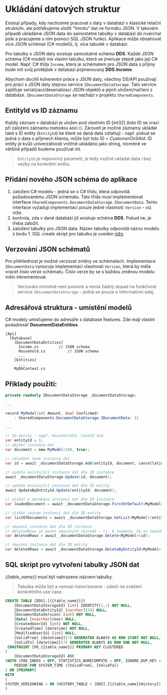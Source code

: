 ﻿# Ukládání datových struktur
Existují případy, kdy nechceme pracovat s daty v databázi v klasické relační struktuře, ale potřebujeme uložit "hmotu" dat ve formátu JSON.
V takovém případě ukládáme JSON data do samostatné tabulky v databázi do nvarchar pole a pracujeme s ním pomocí SQL JSON funkcí.
Aplikace může obsahovat více JSON schémat (C# modelů), tj. více tabulek v databázi.

Pro tabulky s JSON daty existuje samostatné schéma **DDS**.
Každé JSON schéma (C# model) má vlastní tabulku, která se jmenuje stejně jako její C# model.
Např. C# třída `Income`, která je schématem pro JSON data s příjmy bude mít svůj protějšek v databázi pojmenovaný **DDS.Income**.

Abychom docílili koherentní práce s JSON daty, všechny DS/API používají pro práci s JSON daty stejnou service `IDocumentDataStorage`.
Tato service zajišťuje serializaci/deserializaci JSON objektů a jejich uložení/načtení z databáze. 
`IDocumentDataStorage` se nachází v projektu `SharedComponents`.

## EntityId vs ID záznamu
Každý záznam v databázi je uložen pod vlastním ID [int32] (toto ID se vrací při založení záznamu metodou `Add()`). 
Zároveň je možné záznamy ukládat také s ID entity (`EntityId`) ke které se daná data vztahují - např. pokud se jedná o data o příjmech klienta, může být toto ID = *CustomerOnSAId*.
ID entity je kvůli univerzálnosti vnitřně ukládáno jako string, nicméně ve většině případů budeme používat int.

> `EntityId` je nepovinný parametr, je tedy možné ukládat data i bez vazby na konkrétní entitu.

## Přidání nového JSON schéma do aplikace
1) založení C# modelu - jedná se o C# třídu, která odpovídá požadovanému JSON schématu. 
Tato třída musí implementovat interface `SharedComponents.DocumentDataStorage.IDocumentData`. 
Tento interface vyžaduji implementaci pouze jedné vlastnoti: `Version` - viz. níže.
2) kontrola, zda v dané databázi již existuje schéma **DDS**. Pokud ne, je třeba založit.
3) založení tabulky pro JSON data. Název tabulky odpovídá názvu modelu z bodu 1. 
SQL create skript pro tabulku je uveden [níže](#sql-skript-pro-vytvoření-tabulky-json-dat).

## Verzování JSON schématů
Pro přehlednost je možné verzovat změny ve schématech. 
Implementace `IDocumentData` vynucuje implementaci vlastnosti `Version`, která by měla vracet číslo verze schématu.
Číslo verze by se s každou změnou modelu mělo inkrementovat.

> Verzování nicméně není povinné a nemá žádný dopad na funkčnost service `IDocumentDataStorage` - jedná se pouze o informativní údaj.

## Adresářová struktura - umístění modelů
C# modely umisťujeme do adresáře s database features. Zde mají vlastní podadresář **DocumentDataEntities**.

```
[Api]
  [Database]
    [DocumentDataEntities]
	  Income.cs			// JSON schema
	  Household.cs			// JSON schema
	  ...
	[Entities]
	  ...
	MyDbContext.cs
```

## Příklady použití:

```csharp
private readonly IDocumentDataStorage _documentDataStorage;

...

record MyModel(int Amount, bool Confirmed) 
	: SharedComponents.DocumentDataStorage.IDocumentData: {}

...

// ID entity - např. HouseholdId, CaseId atd.
var entityId = 1;
// objekt instance dat
var document = new MyModel(100, true);

// založení nové instance dat
var id = await _documentDataStorage.Add(entityId, document, cancellationToken);

// update existující instance dat dle ID instance
await _documentDataStorage.Update(id, document);

// update existující instance dat dle ID entity
await UpdateByEntityId.Update(entityId, document);

// získat z databáze instanci dat dle ID instance
var loadedDocument = await _documentDataStorage.FirstOrDefault<MyModel>(id, cancellationToken)

// získat seznam instancí dat dle ID entity
var listOfDocuments = await _documentDataStorage.GetList<MyModel>(entityId, cancellationToken);

// smazání instance dat dle ID instance
// deletedRows je počet smazaných záznamů - tj. 0 znamená, že se smazání nepovedlo, protože ID neexistuje
var deletedRows = await _documentDataStorage.Delete<MyModel>(id);

// smazání instance dat dle ID entity
var deletedRows = await _documentDataStorage.DeleteByEntityId<MyModel>(entityId);
```

## SQL skript pro vytvoření tabulky JSON dat
*{{table_name}}* musí být nahrazeno názvem tabulky.

> Tabulka může být a nemusí historizovaná - záleží na zvážení konkrétního use case.

```sql
CREATE TABLE [DDS].[{{table_name}}](
	[DocumentDataStorageId] [int] IDENTITY(1,1) NOT NULL,
	[DocumentDataEntityId] [varchar](50) NULL,
	[DocumentDataVersion] [int] NOT NULL,
	[Data] [nvarchar](max) NULL,
	[CreatedUserId] [int] NOT NULL,
	[CreatedTime] [datetime] NOT NULL,
	[ModifiedUserId] [int] NULL,
	[ValidFrom] [datetime2](7) GENERATED ALWAYS AS ROW START NOT NULL,
	[ValidTo] [datetime2](7) GENERATED ALWAYS AS ROW END NOT NULL,
 CONSTRAINT [PK_{{table_name}}] PRIMARY KEY CLUSTERED 
(
	[DocumentDataStorageId] ASC
)WITH (PAD_INDEX = OFF, STATISTICS_NORECOMPUTE = OFF, IGNORE_DUP_KEY = OFF, ALLOW_ROW_LOCKS = ON, ALLOW_PAGE_LOCKS = ON) ON [PRIMARY],
	PERIOD FOR SYSTEM_TIME ([ValidFrom], [ValidTo])
) ON [PRIMARY]
WITH
(
SYSTEM_VERSIONING = ON (HISTORY_TABLE = [DDS].[{{table_name}}History])
)
```